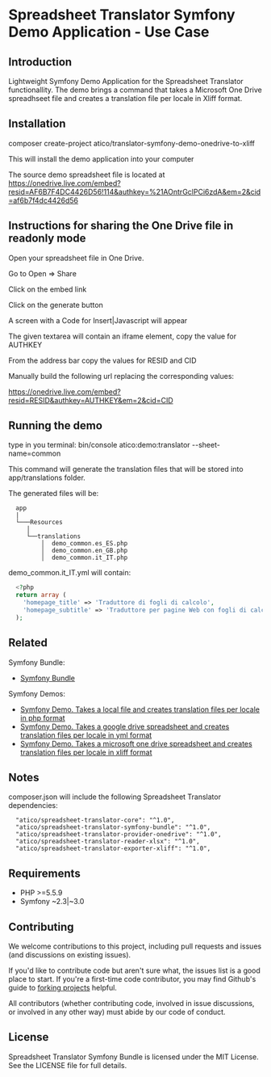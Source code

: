 Spreadsheet Translator Symfony Demo Application - Use Case
======================================================================================

Introduction
------------

Lightweight Symfony Demo Application for the Spreadsheet Translator functionallity.
 The demo brings a command that takes a Microsoft One Drive spreadhseet file and creates a translation file per locale in Xliff format.


Installation
------------

composer create-project atico/translator-symfony-demo-onedrive-to-xliff

This will install the demo application into your computer

The source demo spreadsheet file is located at https://onedrive.live.com/embed?resid=AF6B7F4DC4426D56!114&authkey=%21AOntrGclPCi6zdA&em=2&cid=af6b7f4dc4426d56




Instructions for sharing the One Drive file in readonly mode
------------------------------------------------------------

Open your spreadsheet file in One Drive.

Go to Open => Share 

Click on the embed link

Click on the generate button

A screen with a Code for Insert|Javascript will appear

The given textarea will contain an iframe element, copy the value for AUTHKEY

From the address bar copy the values for RESID and CID


Manually build the following url replacing the corresponding values:

https://onedrive.live.com/embed?resid=RESID&authkey=AUTHKEY&em=2&cid=CID



Running the demo
---------

type in you terminal: bin/console atico:demo:translator --sheet-name=common

This command will generate the translation files that will be stored into app/translations folder.

The generated files will be:

```
  app
  |
  └───Resources
     │
     └──translations
         │  demo_common.es_ES.php   
         │  demo_common.en_GB.php
         │  demo_common.it_IT.php

```      
                              
demo_common.it_IT.yml will contain:

```php
  <?php
  return array (
    'homepage_title' => 'Traduttore di fogli di calcolo',
    'homepage_subtitle' => 'Traduttore per pagine Web con fogli di calcolo',
  );
```

Related
------------

Symfony Bundle:
- <a href="https://github.com/samuelvi/spreadsheet-translator-symfony-bundle">Symfony Bundle</a>

Symfony Demos:

- <a href="https://github.com/samuelvi/translator-symfony-demo-local-file-to-php">Symfony Demo. Takes a local file and creates translation files per locale in php format</a>
- <a href="https://github.com/samuelvi/translator-symfony-demo-google-to-yml">Symfony Demo. Takes a google drive spreadsheet and creates translation files per locale in yml format</a>
- <a href="https://github.com/samuelvi/translator-symfony-demo-onedrive-to-xliff">Symfony Demo. Takes a microsoft one drive spreadsheet and creates translation files per locale in xliff format</a>



Notes
-----


composer.json will include the following Spreadsheet Translator dependencies:
```
  "atico/spreadsheet-translator-core": "^1.0",
  "atico/spreadsheet-translator-symfony-bundle": "^1.0",
  "atico/spreadsheet-translator-provider-onedrive": "^1.0",
  "atico/spreadsheet-translator-reader-xlsx": "^1.0",
  "atico/spreadsheet-translator-exporter-xliff": "^1.0",
```



Requirements
------------

  * PHP >=5.5.9
  * Symfony ~2.3|~3.0


Contributing
------------

We welcome contributions to this project, including pull requests and issues (and discussions on existing issues).

If you'd like to contribute code but aren't sure what, the issues list is a good place to start. If you're a first-time code contributor, you may find Github's guide to <a href="https://guides.github.com/activities/forking/">forking projects</a> helpful.

All contributors (whether contributing code, involved in issue discussions, or involved in any other way) must abide by our code of conduct.


License
-------

Spreadsheet Translator Symfony Bundle is licensed under the MIT License. See the LICENSE file for full details.

